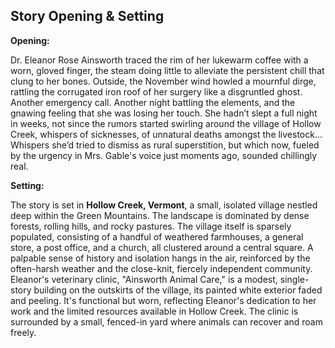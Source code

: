 ## Story Opening & Setting

**Opening:**

Dr. Eleanor Rose Ainsworth traced the rim of her lukewarm coffee with a worn, gloved finger, the steam doing little to alleviate the persistent chill that clung to her bones. Outside, the November wind howled a mournful dirge, rattling the corrugated iron roof of her surgery like a disgruntled ghost. Another emergency call. Another night battling the elements, and the gnawing feeling that she was losing her touch. She hadn’t slept a full night in weeks, not since the rumors started swirling around the village of Hollow Creek, whispers of sicknesses, of unnatural deaths amongst the livestock… Whispers she’d tried to dismiss as rural superstition, but which now, fueled by the urgency in Mrs. Gable's voice just moments ago, sounded chillingly real.

**Setting:**

The story is set in **Hollow Creek, Vermont**, a small, isolated village nestled deep within the Green Mountains. The landscape is dominated by dense forests, rolling hills, and rocky pastures. The village itself is sparsely populated, consisting of a handful of weathered farmhouses, a general store, a post office, and a church, all clustered around a central square. A palpable sense of history and isolation hangs in the air, reinforced by the often-harsh weather and the close-knit, fiercely independent community. Eleanor's veterinary clinic, "Ainsworth Animal Care," is a modest, single-story building on the outskirts of the village, its painted white exterior faded and peeling. It's functional but worn, reflecting Eleanor's dedication to her work and the limited resources available in Hollow Creek. The clinic is surrounded by a small, fenced-in yard where animals can recover and roam freely.

